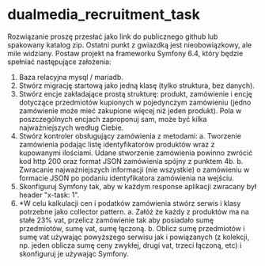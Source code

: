 # dualmedia_recruitment_task

Rozwiązanie proszę przesłać jako link do publicznego github lub spakowany katalog zip. Ostatni punkt z gwiazdką jest nieobowiązkowy, ale mile widziany.
Postaw projekt na frameworku Symfony 6.4, który będzie spełniać następujące założenia:

1. Baza relacyjna mysql / mariadb.
2. Stwórz migrację startową jako jedną klasę (tylko struktura, bez danych).
3. Stwórz encje zakładające prostą strukturę: produkt, zamówienie i encję dotyczące przedmiotów kupionych w pojedynczym zamówieniu (jedno zamówienie może mieć zakupione więcej niż jeden produkt). Pola w poszczególnych encjach zaproponuj sam, może być kilka najważniejszych według Ciebie.
4. Stwórz kontroler obsługujący zamówienia z metodami: 
	a. Tworzenie zamówienia podając listę identyfikatorów produktów wraz z kupowanymi ilościami. Udane stworzenie zamówienia powinno zwrócić kod http 200 oraz format JSON zamówienia spójny z punktem 4b.
	b. Zwracanie najważniejszych informacji (nie wszystkie) o zamówieniu w formacie JSON po podaniu identyfikatora zamówienia na wejściu.
5. Skonfiguruj Symfony tak, aby w każdym response aplikacji zwracany był header "x-task: 1".
6. *W celu kalkulacji cen i podatków zamówienia stwórz serwis i klasy potrzebne jako collector pattern. 
	a. Załóż że każdy z produktów ma na stałe 23% vat, przelicz zamówienie tak aby posiadało sumę przedmiotów, sumę vat, sumę łączoną. 
	b. Oblicz sumę przedmiotów i sumę vat używając powyższego serwisu jak i powiązanych (z kolekcji, np. jeden oblicza sumę ceny zwykłej, drugi vat, trzeci łączoną, etc) i skonfiguruj je używając Symfony.
